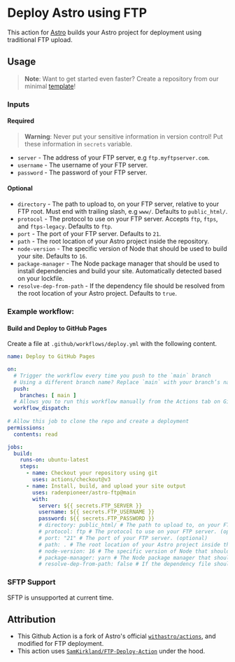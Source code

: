 # Deploy Astro using FTP

This action for [Astro](https://github.com/withastro/astro) builds your Astro project for deployment using traditional FTP upload.

## Usage

> **Note**: Want to get started even faster? Create a repository from our minimal [template](https://github.com/radenpioneer/astro-ftp-template)!

### Inputs

#### Required

> **Warning**: Never put your sensitive information in version control! Put these information in `secrets` variable.

- `server` - The address of your FTP server, e.g `ftp.myftpserver.com`.
- `username` - The username of your FTP server.
- `password` - The password of your FTP server.


#### Optional

- `directory` - The path to upload to, on your FTP server, relative to your FTP root. Must end with trailing slash, e.g `www/`. Defaults to `public_html/`.
- `protocol` - The protocol to use on your FTP server. Accepts `ftp`, `ftps`, and `ftps-legacy`. Defaults to `ftp`.
- `port` - The port of your FTP server. Defaults to `21`.
- `path` - The root location of your Astro project inside the repository.
- `node-version` - The specific version of Node that should be used to build your site. Defaults to `16`.
- `package-manager` - The Node package manager that should be used to install dependencies and build your site. Automatically detected based on your lockfile.
- `resolve-dep-from-path` - If the dependency file should be resolved from the root location of your Astro project. Defaults to `true`.

### Example workflow:

#### Build and Deploy to GitHub Pages

Create a file at `.github/workflows/deploy.yml` with the following content.

```yml
name: Deploy to GitHub Pages

on:
  # Trigger the workflow every time you push to the `main` branch
  # Using a different branch name? Replace `main` with your branch’s name
  push:
    branches: [ main ]
  # Allows you to run this workflow manually from the Actions tab on GitHub.
  workflow_dispatch:
  
# Allow this job to clone the repo and create a deployment
permissions:
  contents: read

jobs:
  build:
    runs-on: ubuntu-latest
    steps:
      - name: Checkout your repository using git
        uses: actions/checkout@v3
      - name: Install, build, and upload your site output
        uses: radenpioneer/astro-ftp@main
        with:
          server: ${{ secrets.FTP_SERVER }}
          username: ${{ secrets.FTP_USERNAME }}
          password: ${{ secrets.FTP_PASSWORD }}
          # directory: public_html/ # The path to upload to, on your FTP server, relative to your FTP root. Must end with trailing slash. (optional)
          # protocol: ftp # The protocol to use on your FTP server. (optional)
          # port: "21" # The port of your FTP server. (optional)
          # path: . # The root location of your Astro project inside the repository. (optional)
          # node-version: 16 # The specific version of Node that should be used to build your site. Defaults to 16. (optional)
          # package-manager: yarn # The Node package manager that should be used to install dependencies and build your site. Automatically detected based on your lockfile. (optional)
          # resolve-dep-from-path: false # If the dependency file should be resolved from the root location of your Astro project. Defaults to `true`. (optional)

```

### SFTP Support

SFTP is unsupported at current time.

## Attribution

- This Github Action is a fork of Astro's official [`withastro/actions`](https://github.com/withastro/action), and modified for FTP deployment.
- This action uses [`SamKirkland/FTP-Deploy-Action`](https://github.com/SamKirkland/FTP-Deploy-Action) under the hood. 
